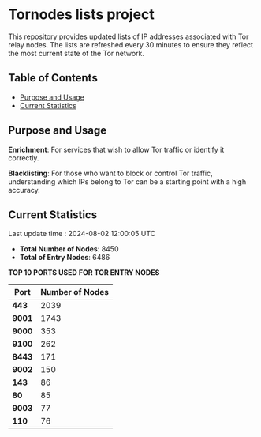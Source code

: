 # Tornodes lists project

This repository provides updated lists of IP addresses associated with Tor relay nodes. The lists are refreshed every 30 minutes to ensure they reflect the most current state of the Tor network.

## Table of Contents

- [Purpose and Usage](#purpose-and-usage)
- [Current Statistics](#current-statistics)


## Purpose and Usage

**Enrichment**: For services that wish to allow Tor traffic or identify it correctly.

**Blacklisting**: For those who want to block or control Tor traffic, understanding which IPs belong to Tor can be a starting point with a high accuracy.

## Current Statistics

Last update time : 2024-08-02 12:00:05 UTC

- **Total Number of Nodes**: 8450
- **Total of Entry Nodes**: 6486

**TOP 10 PORTS USED FOR TOR ENTRY NODES**

| **Port** | **Number of Nodes** |
|------|-----------------|
| **443**   | 2039  |
| **9001**   | 1743  |
| **9000**   | 353  |
| **9100**   | 262  |
| **8443**   | 171  |
| **9002**   | 150  |
| **143**   | 86  |
| **80**   | 85  |
| **9003**   | 77  |
| **110**   | 76  |

